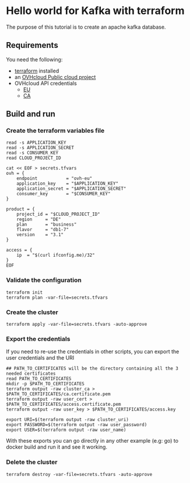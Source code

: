 # Hello world for Kafka with terraform

The purpose of this tutorial is to create an apache kafka database.

## Requirements

You need the following:
* [terraform](https://www.terraform.io/) installed
* an [OVHcloud Public cloud project](https://www.ovhcloud.com/en/public-cloud/)
* OVHcloud API credentials
    * [EU](https://www.ovh.com/auth/?onsuccess=https%3A%2F%2Fwww.ovh.com%2Fauth%2FcreateToken%2F%3F)
    * [CA](https://ca.ovh.com/auth/?onsuccess=https%3A//ca.ovh.com%2Fauth%2FcreateToken%2F%3F)

## Build and run

### Create the terraform variables file
```console
read -s APPLICATION_KEY
read -s APPLICATION_SECRET
read -s CONSUMER_KEY
read CLOUD_PROJECT_ID

cat << EOF > secrets.tfvars
ovh = {
    endpoint           = "ovh-eu"
    application_key    = "$APPLICATION_KEY"
    application_secret = "$APPLICATION_SECRET"
    consumer_key       = "$CONSUMER_KEY"
}

product = {
    project_id = "$CLOUD_PROJECT_ID"
    region     = "DE"
    plan       = "business"
    flavor     = "db1-7"
    version    = "3.1"
}

access = {
    ip  = "$(curl ifconfig.me)/32"
}
EOF
```

### Validate the configuration

```console
terraform init
terraform plan -var-file=secrets.tfvars
```

### Create the cluster 

```console
terraform apply -var-file=secrets.tfvars -auto-approve
```

### Export the credentials

If you need to re-use the credentials in other scripts, you can export the user credentials and the URI

```console
## PATH_TO_CERTIFICATES will be the directory containing all the 3 needed certificates
read PATH_TO_CERTIFICATES
mkdir -p $PATH_TO_CERTIFICATES
terraform output -raw cluster_ca > $PATH_TO_CERTIFICATES/ca.certificate.pem
terraform output -raw user_cert > $PATH_TO_CERTIFICATES/access.certificate.pem
terraform output -raw user_key > $PATH_TO_CERTIFICATES/access.key

export URI=$(terraform output -raw cluster_uri)
export PASSWORD=$(terraform output -raw user_password)
export USER=$(terraform output -raw user_name)
```

With these exports you can go directly in any other example (e.g: go) to docker build and run it and see it working.


### Delete the cluster

```console
terraform destroy -var-file=secrets.tfvars -auto-approve
```
